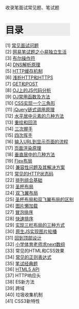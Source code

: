 
收录笔面试常见题、笔试题
# <div style="background-color:#ECECEC;width:40%">目录</div> 
[1] [常见面试问题](https://github.com/WaltTing/For-jobs/blob/master/%E5%B8%B8%E8%A7%81%E9%9D%A2%E8%AF%95%E9%97%AE%E9%A2%98.md)  
[2] [网易笔试题之小易独立生活](https://github.com/WaltTing/For-jobs/blob/master/%E7%BD%91%E6%98%93%E7%AC%94%E8%AF%95%E9%A2%98%E4%B9%8B%E5%B0%8F%E6%98%93%E7%8B%AC%E7%AB%8B%E7%94%9F%E6%B4%BB.md)   
[3] [布尔操作符](https://github.com/WaltTing/For-jobs/blob/master/%E5%B8%83%E5%B0%94%E6%93%8D%E4%BD%9C%E7%AC%A6.md)   
[4] [DNS解析原理](https://github.com/WaltTing/For-jobs/blob/master/DNS%E8%A7%A3%E6%9E%90%E5%8E%9F%E7%90%86.md)  
[5] [HTTP缓存机制](https://github.com/WaltTing/For-jobs/blob/master/HTTP%E7%BC%93%E5%AD%98%E6%9C%BA%E5%88%B6.md)  
[6] [浅析HTTP和HTTPS](https://github.com/WaltTing/For-jobs/blob/master/%E6%B5%85%E6%9E%90HTTP%E5%92%8CHTTPS.md)   
[7] [GET和POST](https://github.com/WaltTing/For-jobs/blob/master/GET%E5%92%8CPOST.md)  
[8] [OJ上的JS代码分析](https://github.com/WaltTing/For-jobs/blob/master/OJ%E4%B8%8A%E7%9A%84JS%E4%BB%A3%E7%A0%81%E5%88%86%E6%9E%90.md)   
[9] [OJ常用函数及方法](https://github.com/WaltTing/For-jobs/blob/master/OJ%E5%B8%B8%E7%94%A8%E5%87%BD%E6%95%B0%E5%8F%8A%E6%96%B9%E6%B3%95.md)  
[10] [CSS实现一个三角形](https://github.com/WaltTing/For-jobs/blob/master/CSS%E5%AE%9E%E7%8E%B0%E4%B8%80%E4%B8%AA%E4%B8%89%E8%A7%92%E5%BD%A2.md)  
[11] [jQuery链式调用原理](https://github.com/WaltTing/For-jobs/blob/master/jQuery%E9%93%BE%E5%BC%8F%E8%B0%83%E7%94%A8%E5%8E%9F%E7%90%86.md)  
[12] [水平居中元素的几种方法](https://github.com/WaltTing/For-jobs/blob/master/%E6%B0%B4%E5%B9%B3%E5%B1%85%E4%B8%AD%E5%85%83%E7%B4%A0%E7%9A%84%E5%87%A0%E7%A7%8D%E6%96%B9%E6%B3%95.md)   
[13] [重绘和回流](https://github.com/WaltTing/For-jobs/blob/master/%E9%87%8D%E7%BB%98%E5%92%8C%E5%9B%9E%E6%B5%81.md)   
[14] [三次握手](https://github.com/WaltTing/For-jobs/blob/master/%E4%B8%89%E6%AC%A1%E6%8F%A1%E6%89%8B.md)   
[15] [四次挥手 ](https://github.com/WaltTing/For-jobs/blob/master/%E5%9B%9B%E6%AC%A1%E6%8C%A5%E6%89%8B.md)    
[16] [输入URL到显示页面的流程 ](https://github.com/WaltTing/For-jobs/blob/master/%E8%BE%93%E5%85%A5URL%E5%88%B0%E6%98%BE%E7%A4%BA%E9%A1%B5%E9%9D%A2%E7%9A%84%E6%B5%81%E7%A8%8B.md)   
[17] [页面渲染原理](https://github.com/WaltTing/For-jobs/blob/master/%E9%A1%B5%E9%9D%A2%E6%B8%B2%E6%9F%93%E5%8E%9F%E7%90%86.md)    
[18] [垂直居中的几种方法](https://github.com/WaltTing/For-jobs/blob/master/%E5%9E%82%E7%9B%B4%E5%B1%85%E4%B8%AD%E7%9A%84%E5%87%A0%E7%A7%8D%E6%96%B9%E6%B3%95.md)   
[19] [Flex布局](https://github.com/WaltTing/For-jobs/blob/master/Flex%E5%B8%83%E5%B1%80.md)   
[20] [兼容性问题及其解决方案](https://github.com/WaltTing/For-jobs/blob/master/%E5%85%BC%E5%AE%B9%E6%80%A7%E9%97%AE%E9%A2%98%E5%8F%8A%E5%85%B6%E8%A7%A3%E5%86%B3%E6%96%B9%E6%A1%88.md)   
[21] [常见的HTTP状态码](https://github.com/WaltTing/For-jobs/blob/master/%E5%B8%B8%E8%A7%81%E7%9A%84HTTP%E7%8A%B6%E6%80%81%E7%A0%81.md)  
[22] [排列组合基础](https://github.com/WaltTing/For-jobs/blob/master/%E6%8E%92%E5%88%97%E7%BB%84%E5%90%88%E5%9F%BA%E7%A1%80.md)    
[23] [圣杯布局](https://github.com/WaltTing/For-jobs/blob/master/%E5%9C%A3%E6%9D%AF%E5%B8%83%E5%B1%80.html)   
[24] [双飞翼布局](https://github.com/WaltTing/For-jobs/blob/master/%E5%9C%A3%E6%9D%AF%E5%B8%83%E5%B1%80.html)   
[25] [圣杯布局和双飞翼布局的区别](https://github.com/WaltTing/For-jobs/blob/master/%E5%9C%A3%E6%9D%AF%E5%B8%83%E5%B1%80%E5%92%8C%E5%8F%8C%E9%A3%9E%E7%BF%BC%E5%B8%83%E5%B1%80%E7%9A%84%E5%8C%BA%E5%88%AB.md)    
[26] [图片懒加载](https://github.com/WaltTing/For-jobs/tree/master/%E6%87%92%E5%8A%A0%E8%BD%BD)   
[27] [冒泡排序](https://github.com/WaltTing/For-jobs/blob/master/%E5%86%92%E6%B3%A1%E6%8E%92%E5%BA%8F.js)   
[28] [快速排序](https://github.com/WaltTing/For-jobs/blob/master/%E5%BF%AB%E9%80%9F%E6%8E%92%E5%BA%8F.js)   
[29] [实现三栏布局的三种方式](https://github.com/WaltTing/For-jobs/blob/master/%E5%AE%9E%E7%8E%B0%E4%B8%89%E6%A0%8F%E5%B8%83%E5%B1%80%E7%9A%84%E4%B8%89%E7%A7%8D%E6%96%B9%E5%BC%8F.md)       
[30] [原生JS实现图片轮播](https://github.com/WaltTing/For-jobs/tree/master/%E5%8E%9F%E7%94%9FJS%E5%AE%9E%E7%8E%B0%E5%9B%BE%E7%89%87%E8%BD%AE%E6%92%AD)     
[31] [回到顶部设计](https://github.com/WaltTing/For-jobs/blob/master/%E5%9B%9E%E5%88%B0%E9%A1%B6%E9%83%A8%E8%AE%BE%E8%AE%A1.md)     
[32] [小学体育老师求next数组](https://github.com/WaltTing/For-jobs/blob/master/%E5%B0%8F%E5%AD%A6%E4%BD%93%E8%82%B2%E8%80%81%E5%B8%88%E6%B1%82next%E6%95%B0%E7%BB%84.md)       
[33] 常见的HTML和CSS效果      
[34] [常见的正则表达式 ](https://github.com/WaltTing/For-jobs/blob/master/%E5%B8%B8%E8%A7%81%E7%9A%84%E6%AD%A3%E5%88%99%E8%A1%A8%E8%BE%BE%E5%BC%8F.java)  
[35] [笔试经典题](https://github.com/WaltTing/For-jobs/blob/master/%E7%AC%94%E8%AF%95%E7%BB%8F%E5%85%B8%E9%A2%98.md)   
[36] [HTML5 API](https://github.com/WaltTing/For-jobs/blob/master/HTML5%20API.md)     
[37] HTTP响应头   
[38] ES新方法   
[39] 跨域   
[40] 垃圾收集机制   
[41] CSS3新特性